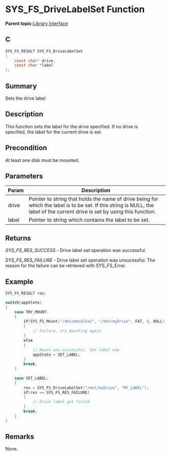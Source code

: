 # SYS\_FS\_DriveLabelSet Function

**Parent topic:**[Library Interface](GUID-42556FDF-A632-49FE-8A5E-9303A926578C.md)

## C

```c
SYS_FS_RESULT SYS_FS_DriveLabelSet
(
    const char* drive,
    const char *label
);
```

## Summary

Sets the drive label

## Description

This function sets the label for the drive specified. If no drive is<br />specified, the label for the current drive is set.

## Precondition

At least one disk must be mounted.

## Parameters

|Param|Description|
|-----|-----------|
|drive|Pointer to string that holds the name of drive being for which the label is to be set. If this string is NULL, the label of the current drive is set by using this function.|
|label|Pointer to string which contains the label to be set.|

## Returns

*SYS\_FS\_RES\_SUCCESS* - Drive label set operation was successful.

*SYS\_FS\_RES\_FAILURE* - Drive label set operation was unsucessful. The<br />reason for the failure can be retrieved with SYS\_FS\_Error.

## Example

```c
SYS_FS_RESULT res;

switch(appState)
{
    case TRY_MOUNT:
    {
        if(SYS_FS_Mount("/dev/mmcblka1", "/mnt/myDrive", FAT, 0, NULL) != SYS_FS_RES_SUCCESS)
        {
            // Failure, try mounting again
        }
        else
        {
            // Mount was successful. Get label now
            appState = SET_LABEL;
        }
        break;
    }
    
    case SET_LABEL:
    {
        res = SYS_FS_DriveLabelSet("/mnt/myDrive", "MY_LABEL");
        if(res == SYS_FS_RES_FAILURE)
        {
            // Drive label get failed
        }
        break;
    }
}
```

## Remarks

None.


